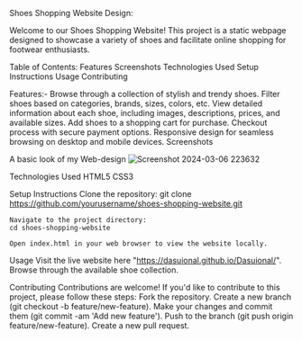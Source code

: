 Shoes Shopping Website Design:

Welcome to our Shoes Shopping Website! This project is a static webpage designed to showcase a variety of shoes and facilitate online shopping for footwear enthusiasts.

Table of Contents:
      Features
      Screenshots
      Technologies Used
      Setup Instructions
      Usage
      Contributing
      
Features:-
    Browse through a collection of stylish and trendy shoes.
    Filter shoes based on categories, brands, sizes, colors, etc.
    View detailed information about each shoe, including images, descriptions, prices, and available sizes.
    Add shoes to a shopping cart for purchase.
    Checkout process with secure payment options.
    Responsive design for seamless browsing on desktop and mobile devices.
Screenshots

   A basic look of my Web-design
  ![Screenshot 2024-03-06 223632](https://github.com/Dasuional/Dasuional/assets/103253038/400e2373-4bfa-4289-a38b-ff9281da2057)

Technologies Used
    HTML5
    CSS3

Setup Instructions
    Clone the repository:
    git clone https://github.com/yourusername/shoes-shopping-website.git
    
    Navigate to the project directory:
    cd shoes-shopping-website
    
    Open index.html in your web browser to view the website locally.

Usage
    Visit the live website here "https://dasuional.github.io/Dasuional/".
    Browse through the available shoe collection.

Contributing
    Contributions are welcome! If you'd like to contribute to this project, please follow these steps:
            Fork the repository.
            Create a new branch (git checkout -b feature/new-feature).
            Make your changes and commit them (git commit -am 'Add new feature').
            Push to the branch (git push origin feature/new-feature).
            Create a new pull request.

